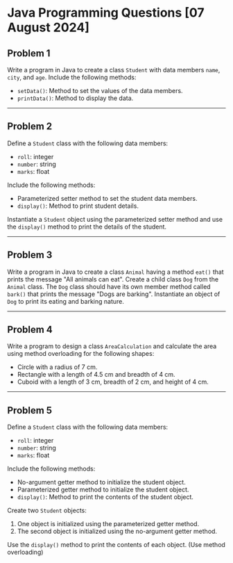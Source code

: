 # Java Programming Questions [07 August 2024]

## Problem 1

Write a program in Java to create a class `Student` with data members `name`, `city`, and `age`. Include the following
methods:

- `setData()`: Method to set the values of the data members.
- `printData()`: Method to display the data.

---

## Problem 2

Define a `Student` class with the following data members:

- `roll`: integer
- `number`: string
- `marks`: float

Include the following methods:

- Parameterized setter method to set the student data members.
- `display()`: Method to print student details.

Instantiate a `Student` object using the parameterized setter method and use the `display()` method to print the details
of the student.

---

## Problem 3

Write a program in Java to create a class `Animal` having a method `eat()` that prints the message "All animals can
eat". Create a child class `Dog` from the `Animal` class. The `Dog` class should have its own member method called
`bark()` that prints the message "Dogs are barking". Instantiate an object of `Dog` to print its eating and barking
nature.

---

## Problem 4

Write a program to design a class `AreaCalculation` and calculate the area using method overloading for the following
shapes:

- Circle with a radius of 7 cm.
- Rectangle with a length of 4.5 cm and breadth of 4 cm.
- Cuboid with a length of 3 cm, breadth of 2 cm, and height of 4 cm.

---

## Problem 5

Define a `Student` class with the following data members:

- `roll`: integer
- `number`: string
- `marks`: float

Include the following methods:

- No-argument getter method to initialize the student object.
- Parameterized getter method to initialize the student object.
- `display()`: Method to print the contents of the student object.

Create two `Student` objects:

1. One object is initialized using the parameterized getter method.
2. The second object is initialized using the no-argument getter method.

Use the `display()` method to print the contents of each object. (Use method overloading)

